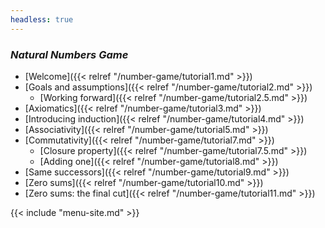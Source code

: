 ```yaml
---
headless: true
---
```


<p>

### *Natural Numbers Game*

- [Welcome]({{< relref "/number-game/tutorial1.md" >}})
- [Goals and assumptions]({{< relref "/number-game/tutorial2.md" >}})
  - [Working forward]({{< relref "/number-game/tutorial2.5.md" >}})
- [Axiomatics]({{< relref "/number-game/tutorial3.md" >}})
- [Introducing induction]({{< relref "/number-game/tutorial4.md" >}})
- [Associativity]({{< relref "/number-game/tutorial5.md" >}})
- [Commutativity]({{< relref "/number-game/tutorial7.md" >}})
  - [Closure property]({{< relref "/number-game/tutorial7.5.md" >}})
  - [Adding one]({{< relref "/number-game/tutorial8.md" >}})
- [Same successors]({{< relref "/number-game/tutorial9.md" >}})
- [Zero sums]({{< relref "/number-game/tutorial10.md" >}})
- [Zero sums: the final cut]({{< relref "/number-game/tutorial11.md" >}})

{{< include "menu-site.md" >}}
